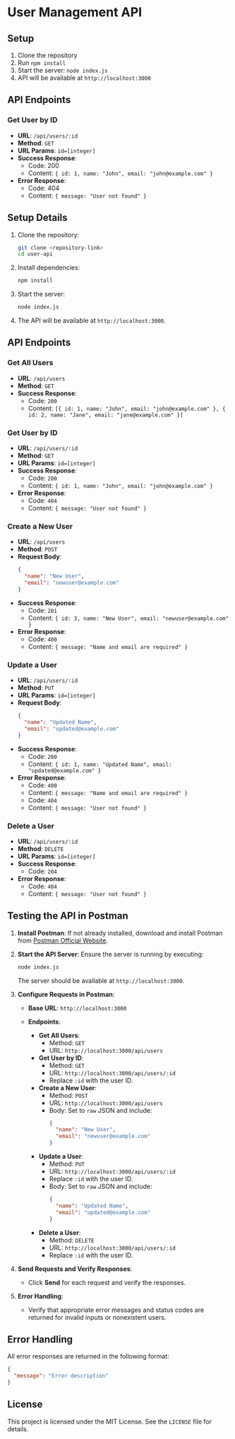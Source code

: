 # User Management API

## Setup
1. Clone the repository
2. Run `npm install`
3. Start the server: `node index.js`
4. API will be available at `http://localhost:3000`

## API Endpoints

### Get User by ID
- **URL**: `/api/users/:id`
- **Method**: `GET`
- **URL Params**: `id=[integer]`
- **Success Response**: 
  - Code: 200
  - Content: `{ id: 1, name: "John", email: "john@example.com" }`
- **Error Response**:
  - Code: 404
  - Content: `{ message: "User not found" }`
 
    
## Setup Details

1. Clone the repository:
   ```bash
   git clone <repository-link>
   cd user-api
   ```
2. Install dependencies:
   ```bash
   npm install
   ```
3. Start the server:
   ```bash
   node index.js
   ```
4. The API will be available at `http://localhost:3000`.

## API Endpoints

### Get All Users

- **URL**: `/api/users`
- **Method**: `GET`
- **Success Response**:
  - Code: `200`
  - Content: `[{ id: 1, name: "John", email: "john@example.com" }, { id: 2, name: "Jane", email: "jane@example.com" }]`

### Get User by ID

- **URL**: `/api/users/:id`
- **Method**: `GET`
- **URL Params**: `id=[integer]`
- **Success Response**:
  - Code: `200`
  - Content: `{ id: 1, name: "John", email: "john@example.com" }`
- **Error Response**:
  - Code: `404`
  - Content: `{ message: "User not found" }`

### Create a New User

- **URL**: `/api/users`
- **Method**: `POST`
- **Request Body**:
  ```json
  {
    "name": "New User",
    "email": "newuser@example.com"
  }
  ```
- **Success Response**:
  - Code: `201`
  - Content: `{ id: 3, name: "New User", email: "newuser@example.com" }`
- **Error Response**:
  - Code: `400`
  - Content: `{ message: "Name and email are required" }`

### Update a User

- **URL**: `/api/users/:id`
- **Method**: `PUT`
- **URL Params**: `id=[integer]`
- **Request Body**:
  ```json
  {
    "name": "Updated Name",
    "email": "updated@example.com"
  }
  ```
- **Success Response**:
  - Code: `200`
  - Content: `{ id: 1, name: "Updated Name", email: "updated@example.com" }`
- **Error Response**:
  - Code: `400`
  - Content: `{ message: "Name and email are required" }`
  - Code: `404`
  - Content: `{ message: "User not found" }`

### Delete a User

- **URL**: `/api/users/:id`
- **Method**: `DELETE`
- **URL Params**: `id=[integer]`
- **Success Response**:
  - Code: `204`
- **Error Response**:
  - Code: `404`
  - Content: `{ message: "User not found" }`

## Testing the API in Postman

1. **Install Postman**: If not already installed, download and install Postman from [Postman Official Website](https://www.postman.com/).

2. **Start the API Server**: Ensure the server is running by executing:

   ```bash
   node index.js
   ```

   The server should be available at `http://localhost:3000`.

3. **Configure Requests in Postman**:

   - **Base URL**: `http://localhost:3000`

   - **Endpoints**:

     - **Get All Users**:
       - Method: `GET`
       - URL: `http://localhost:3000/api/users`
     - **Get User by ID**:
       - Method: `GET`
       - URL: `http://localhost:3000/api/users/:id`
       - Replace `:id` with the user ID.
     - **Create a New User**:
       - Method: `POST`
       - URL: `http://localhost:3000/api/users`
       - Body: Set to `raw` JSON and include:
         ```json
         {
           "name": "New User",
           "email": "newuser@example.com"
         }
         ```
     - **Update a User**:
       - Method: `PUT`
       - URL: `http://localhost:3000/api/users/:id`
       - Replace `:id` with the user ID.
       - Body: Set to `raw` JSON and include:
         ```json
         {
           "name": "Updated Name",
           "email": "updated@example.com"
         }
         ```
     - **Delete a User**:
       - Method: `DELETE`
       - URL: `http://localhost:3000/api/users/:id`
       - Replace `:id` with the user ID.

4. **Send Requests and Verify Responses**:

   - Click **Send** for each request and verify the responses.

5. **Error Handling**:

   - Verify that appropriate error messages and status codes are returned for invalid inputs or nonexistent users.

## Error Handling

All error responses are returned in the following format:

```json
{
  "message": "Error description"
}
```

## License

This project is licensed under the MIT License. See the `LICENSE` file for details.


